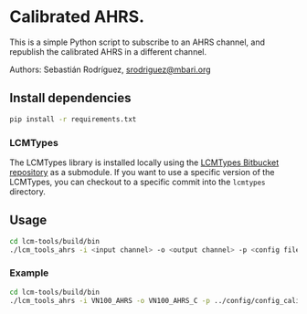 # Calibrated AHRS.

This is a simple Python script to subscribe to an AHRS channel, and republish the calibrated AHRS in
a different channel.

Authors: Sebastián Rodríguez, [srodriguez@mbari.org](mailto:srodriguez@mbari.org)

## Install dependencies

```bash
pip install -r requirements.txt
```

### LCMTypes

The LCMTypes library is installed locally using the [LCMTypes Bitbucket
repository](https://bitbucket.org/compas-sw/compas_lcmtypes/src/main/) as a submodule. If you want
to use a specific version of the LCMTypes, you can checkout to a specific commit into the `lcmtypes`
directory.

## Usage

```bash
cd lcm-tools/build/bin
./lcm_tools_ahrs -i <input channel> -o <output channel> -p <config file>
```

### Example

```bash
cd lcm-tools/build/bin
./lcm_tools_ahrs -i VN100_AHRS -o VN100_AHRS_C -p ../config/config_calibrated_ahrs.json
```
